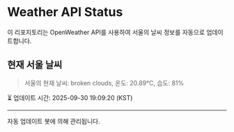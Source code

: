 
# Weather API Status

이 리포지토리는 OpenWeather API를 사용하여 서울의 날씨 정보를 자동으로 업데이트합니다.

## 현재 서울 날씨
> 서울의 현재 날씨: broken clouds, 온도: 20.89°C, 습도: 81%

⏳ 업데이트 시간: 2025-09-30 19:09:20 (KST)

---
자동 업데이트 봇에 의해 관리됩니다.
